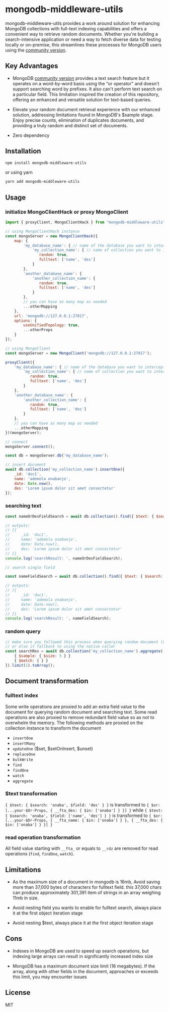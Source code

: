 # mongodb-middleware-utils

mongodb-middleware-utils provides a work around solution for enhancing MongoDB collections with full-text indexing capabilities and offers a convenient way to retrieve random documents. Whether you're building a search-intensive application or need a way to fetch diverse data for testing locally or on-premise, this streamlines these processes for MongoDB users using the [community version](https://www.mongodb.com/try/download/community).

## Key Advantages

- MongoDB [community version](https://www.mongodb.com/try/download/community) provides a text search feature but it operates on a word-by-word basis using the "or operator" and doesn't support searching word by prefixes. It also can't perform text search on a particular field. This limitation inspired the creation of this repository, offering an enhanced and versatile solution for text-based queries.

- Elevate your random document retrieval experience with our enhanced solution, addressing limitations found in MongoDB's $sample stage. Enjoy precise counts, elimination of duplicates documents, and providing a truly random and distinct set of documents.

- Zero dependency

## Installation

```sh
npm install mongodb-middleware-utils
```

or using yarn

```sh
yarn add mongodb-middleware-utils
```

## Usage

### initialize MongoClientHack or proxy MongoClient

```js
import { proxyClient, MongoClientHack } from "mongodb-middleware-utils";

// using MongoClientHack instance
const mongoServer = new MongoClientHack({
    map: {
        'my_database_name': { // name of the database you want to intercept
            'my_collection_name': { // name of collection you want to intercept
               random: true,
               fulltext: ['name', 'des']
            }
        },
        'another_database_name': {
            'another_collection_name': {
               random: true,
               fulltext: ['name', 'des']
            }
        },
        // you can have as many map as needed
        ...otherMapping
    },
    url: 'mongodb://127.0.0.1:27017',
    options: {
        useUnifiedTopology: true,
        ...otherProps
    }
});

// using MongoClient
const mongoServer = new MongoClient('mongodb://127.0.0.1:27017');

proxyClient({
    'my_database_name': { // name of the database you want to intercept
        'my_collection_name': { // name of collection you want to intercept
           random: true,
           fulltext: ['name', 'des']
        }
    },
    'another_database_name': {
        'another_collection_name': {
           random: true,
           fulltext: ['name', 'des']
        }
    },
    // you can have as many map as needed
    ...otherMapping
})(mongoServer);

// connect
mongoServer.connect();

const db = mongoServer.db('my_database_name');

// insert document
await db.collection('my_collection_name').insertOne({
    _id: 'doc1',
    name: 'ademola onabanjo',
    date: Date.now(),
    des: 'Lorem ipsum dolor sit amet consectetur'
});

```

### searching text

```js
const nameOrDesFieldSearch = await db.collection().find({ $text: { $search: 'sit amet consec' } }).toArray();

// outputs: 
// [{
//     _id: 'doc1',
//     name: 'ademola onabanjo',
//     date: Date.now(),
//     des: 'Lorem ipsum dolor sit amet consectetur'
// }]
console.log('searchResult: ', nameOrDesFieldSearch);

// search single field

const nameFieldSearch = await db.collection().find({ $text: { $search: 'onaba', $field: 'name' } }).toArray();

// outputs: 
// [{
//     _id: 'doc1',
//     name: 'ademola onabanjo',
//     date: Date.now(),
//     des: 'Lorem ipsum dolor sit amet consectetur'
// }]
console.log('searchResult: ', nameFieldSearch);
```

### random query

```js
// make sure you followed this process when querying random document ($sample at the first pipeline and $match at the second one)
// or else it fallback to using the native caller
const searchRes = await db.collection('my_collection_name').aggregate([
    { $sample: { $size: 5 } }
    { $match: { } }
]).limit(1).toArray();
```

## Document transformation

### fulltext index

Some write operations are proxied to add an extra field value to the document for querying random document and searching text.
Some read operations are also proxied to remove redundant field value so as not to overwhelm the memory.
The following methods are proxied on the collection instance to transform the document

- `insertOne`
- `insertMany`
- `updateOne` ($set, $setOnInsert, $unset)
- `replaceOne`
- `bulkWrite`
- `find`
- `findOne`
- `watch`
- `aggregate`

### $text transformation

`{ $text: { $search: 'onaba', $field: 'des' } }` is transformed to `{ $or: [...your-$Or-Props, { __fta_des: { $in: ['onaba'] } }] }`
while `{ $text: { $search: 'onaba', $field: ['name', 'des'] } }` is transformed to `{ $or: [...your-$Or-Props, { __fta_name: { $in: ['onaba'] } }, { __fta_des: { $in: ['onaba'] } }] }`

### read operation transformation

All field value starting with `__fta_` or equals to `__rdz` are removed for read operations (`find`, `findOne`, `watch`).

## Limitations

- As the maximum size of a document in mongodb is 16mb, Avoid saving more than 37,000 bytes of characters for fulltext field. this 37,000 chars can produce approximately 301,391 item of strings in an array weighing 11mb in size.

- Avoid nesting field you wants to enable for fulltext search, always place it at the first object iteration stage

- Avoid nesting $text, always place it at the first object iteration stage

## Cons

- Indexes in MongoDB are used to speed up search operations, but indexing large arrays can result in significantly increased index size

- MongoDB has a maximum document size limit (16 megabytes). If the array, along with other fields in the document, approaches or exceeds this limit, you may encounter issues

## License

MIT